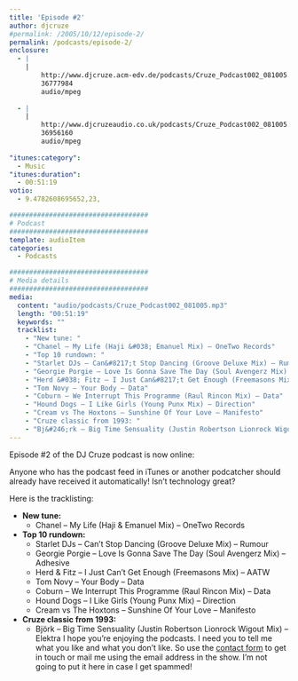 ```yaml
---
title: 'Episode #2'
author: djcruze
#permalink: /2005/10/12/episode-2/
permalink: /podcasts/episode-2/
enclosure:
  - |
    |
        http://www.djcruze.acm-edv.de/podcasts/Cruze_Podcast002_081005.mp3
        36777984
        audio/mpeg
        
  - |
    |
        http://www.djcruzeaudio.co.uk/podcasts/Cruze_Podcast002_081005.mp3
        36956160
        audio/mpeg
        
"itunes:category":
  - Music
"itunes:duration":
  - 00:51:19
votio:
  - 9.4782608695652,23,

###################################
# Podcast
###################################
template: audioItem
categories:
  - Podcasts

###################################
# Media details
###################################
media:
  content: "audio/podcasts/Cruze_Podcast002_081005.mp3"
  length: "00:51:19"
  keywords: ""
  tracklist:
    - "New tune: "
    - "Chanel – My Life (Haji &#038; Emanuel Mix) – OneTwo Records"
    - "Top 10 rundown: "
    - "Starlet DJs – Can&#8217;t Stop Dancing (Groove Deluxe Mix) – Rumour"
    - "Georgie Porgie – Love Is Gonna Save The Day (Soul Avengerz Mix) – Adhesive"
    - "Herd &#038; Fitz – I Just Can&#8217;t Get Enough (Freemasons Mix) – AATW"
    - "Tom Novy – Your Body – Data"
    - "Coburn – We Interrupt This Programme (Raul Rincon Mix) – Data"
    - "Hound Dogs – I Like Girls (Young Punx Mix) – Direction"
    - "Cream vs The Hoxtons – Sunshine Of Your Love – Manifesto"
    - "Cruze classic from 1993: "
    - "Bj&#246;rk – Big Time Sensuality (Justin Robertson Lionrock Wigout Mix) – Elektra"
---
```

Episode #2 of the DJ Cruze podcast is now online:

Anyone who has the podcast feed in iTunes or another podcatcher should already have received it automatically! Isn&#8217;t technology great?

Here is the tracklisting:

  * **New tune:** 
      * Chanel – My Life (Haji &#038; Emanuel Mix) – OneTwo Records
  * **Top 10 rundown:** 
      * Starlet DJs – Can&#8217;t Stop Dancing (Groove Deluxe Mix) – Rumour
      * Georgie Porgie – Love Is Gonna Save The Day (Soul Avengerz Mix) – Adhesive
      * Herd &#038; Fitz – I Just Can&#8217;t Get Enough (Freemasons Mix) – AATW
      * Tom Novy – Your Body – Data
      * Coburn – We Interrupt This Programme (Raul Rincon Mix) – Data
      * Hound Dogs – I Like Girls (Young Punx Mix) – Direction
      * Cream vs The Hoxtons – Sunshine Of Your Love – Manifesto
  * **Cruze classic from 1993:** 
      * Bj&#246;rk – Big Time Sensuality (Justin Robertson Lionrock Wigout Mix) – Elektra
I hope you&#8217;re enjoying the podcasts. I need you to tell me what you like and what you don&#8217;t like. So use the [contact form][3] to get in touch or mail me using the email address in the show. I&#8217;m not going to put it here in case I get spammed!</ul>

 [1]: http://www.djcruzeaudio.co.uk/podcasts/Cruze_Podcast002_081005.mp3
 [2]: http://www.djcruze.co.uk/cms/podcasts/feed/rss2
 [3]: http://www.djcruze.co.uk/cms/contact/